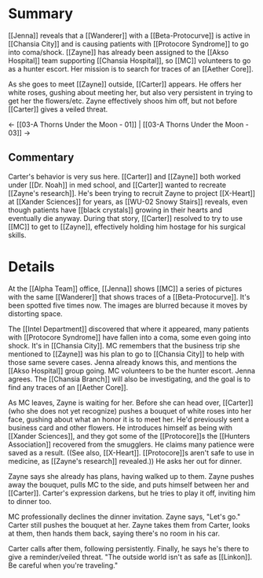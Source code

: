 # Summary
[[Jenna]] reveals that a [[Wanderer]] with a [[Beta-Protocurve]] is active in [[Chansia City]] and is causing patients with [[Protocore Syndrome]] to go into coma/shock. [[Zayne]] has already been assigned to the [[Akso Hospital]] team supporting [[Chansia Hospital]], so [[MC]] volunteers to go as a hunter escort. Her mission is to search for traces of an [[Aether Core]].

As she goes to meet [[Zayne]] outside, [[Carter]] appears. He offers her white roses, gushing about meeting her, but also very persistent in trying to get her the flowers/etc. Zayne effectively shoos him off, but not before [[Carter]] gives a veiled threat.

← [[03-A Thorns Under the Moon - 01]] | [[03-A Thorns Under the Moon - 03]] →
## Commentary
Carter's behavior is very sus here. [[Carter]] and [[Zayne]] both worked under [[Dr. Noah]] in med school, and [[Carter]] wanted to recreate [[Zayne's research]]. He's been trying to recruit Zayne to project [[X-Heart]] at [[Xander Sciences]] for years, as [[WU-02 Snowy Stairs]] reveals, even though patients have [[black crystals]] growing in their hearts and eventually die anyway. During that story, [[Carter]] resolved to try to use [[MC]] to get to [[Zayne]], effectively holding him hostage for his surgical skills. 
# Details
At the [[Alpha Team]] office, [[Jenna]] shows [[MC]] a series of pictures with the same [[Wanderer]] that shows traces of a [[Beta-Protocurve]]. It's been spotted five times now. The images are blurred because it moves by distorting space.

The [[Intel Department]] discovered that where it appeared, many patients with [[Protocore Syndrome]] have fallen into a coma, some even going into shock. It's in [[Chansia City]]. MC remembers that the business trip she mentioned to [[Zayne]] was his plan to go to [[Chansia City]] to help with those same severe cases. Jenna already knows this, and mentions the [[Akso Hospital]] group going. MC volunteers to be the hunter escort. Jenna agrees. The [[Chansia Branch]] will also be investigating, and the goal is to find any traces of an [[Aether Core]].

As MC leaves, Zayne is waiting for her. Before she can head over, [[Carter]] (who she does not yet recognize) pushes a bouquet of white roses into her face, gushing about what an honor it is to meet her. He'd previously sent a business card and other flowers. He introduces himself as being with [[Xander Sciences]], and they got some of the [[Protocore]]s the [[Hunters Association]] recovered from the smugglers. He claims many patience were saved as a result. ((See also, [[X-Heart]]. [[Protocore]]s aren't safe to use in medicine, as [[Zayne's research]] revealed.)) He asks her out for dinner.

Zayne says she already has plans, having walked up to them. Zayne pushes away the bouquet, pulls MC to the side, and puts himself between her and [[Carter]]. Carter's expression darkens, but he tries to play it off, inviting him to dinner too.

MC professionally declines the dinner invitation. Zayne says, "Let's go." Carter still pushes the bouquet at her. Zayne takes them from Carter, looks at them, then hands them back, saying there's no room in his car.

Carter calls after them, following persistently. Finally, he says he's there to give a reminder/veiled threat. "The outside world isn't as safe as [[Linkon]]. Be careful when you're traveling."
